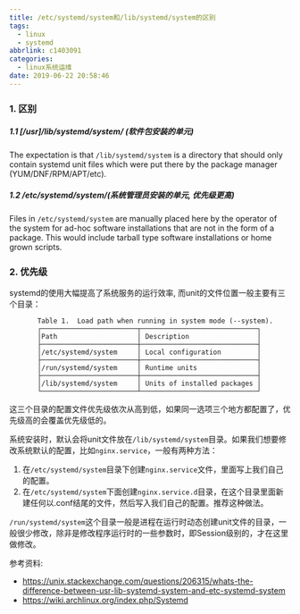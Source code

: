 ```yaml
---
title: /etc/systemd/system和/lib/systemd/system的区别
tags:
  - linux
  - systemd
abbrlink: c1403091
categories:
  - linux系统运维
date: 2019-06-22 20:58:46
---
```




### 1. 区别

##### 1.1 [/usr]/lib/systemd/system/  (软件包安装的单元)

The expectation is that `/lib/systemd/system` is a directory that should only contain systemd unit files which were put there by the package manager (YUM/DNF/RPM/APT/etc).

##### 1.2 /etc/systemd/system/(系统管理员安装的单元, 优先级更高)

Files in `/etc/systemd/system` are manually placed here by the operator of the system for ad-hoc software installations that are not in the form of a package. This would include tarball type software installations or home grown scripts.

### 2. 优先级

systemd的使用大幅提高了系统服务的运行效率, 而unit的文件位置一般主要有三个目录：

```
       Table 1.  Load path when running in system mode (--system).
       ┌────────────────────────┬─────────────────────────────┐
       │Path                    │ Description                 │
       ├────────────────────────┼─────────────────────────────┤
       │/etc/systemd/system     │ Local configuration         │
       ├────────────────────────┼─────────────────────────────┤
       │/run/systemd/system     │ Runtime units               │
       ├────────────────────────┼─────────────────────────────┤
       │/lib/systemd/system     │ Units of installed packages │
       └────────────────────────┴─────────────────────────────┘
```

<!-- more -->

这三个目录的配置文件优先级依次从高到低，如果同一选项三个地方都配置了，优先级高的会覆盖优先级低的。 

系统安装时，默认会将unit文件放在`/lib/systemd/system`目录。如果我们想要修改系统默认的配置，比如`nginx.service`，一般有两种方法：

1. 在`/etc/systemd/system`目录下创建`nginx.service`文件，里面写上我们自己的配置。
2. 在`/etc/systemd/system`下面创建`nginx.service.d`目录，在这个目录里面新建任何以.conf结尾的文件，然后写入我们自己的配置。推荐这种做法。

`/run/systemd/system`这个目录一般是进程在运行时动态创建unit文件的目录，一般很少修改，除非是修改程序运行时的一些参数时，即Session级别的，才在这里做修改。



参考资料:

+ https://unix.stackexchange.com/questions/206315/whats-the-difference-between-usr-lib-systemd-system-and-etc-systemd-system
+ https://wiki.archlinux.org/index.php/Systemd